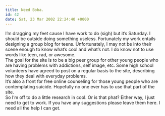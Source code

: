 ```yaml
---
title: Need Boba.
id: 42
date: Sat, 23 Mar 2002 22:24:40 +0000
---
```


I’m dragging my feet cause I have work to do (sigh) but it’s Saturday. I should be outside doing something useless. Fortunately my work entails designing a group blog for teens. Unfortunately, I may not be into their scene enough to know what’s cool and what’s not. I do know not to use words like teen, rad, or awesome.  
 The goal for the site is to be a big peer group for other young people who are having problems with addictions, self image, etc. Some high school volunteers have agreed to post on a regular basis to the site, describing how they deal with everyday problems.  
 It’s also a front for free online counseling for those young people who are contemplating suicide. Hopefully no one ever has to use that part of the site.  
 So I’m off to do a little research in cool. Or is that phat? Either way, I just need to get to work. If you have any suggestions please leave them here. I need all the help I can get.


